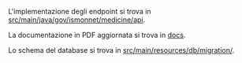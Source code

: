 L'implementazione degli endpoint si trova in [src/main/java/gov/ismonnet/medicine/api](src/main/java/gov/ismonnet/medicine/api).

La documentazione in PDF aggiornata si trova in [docs](docs).

Lo schema del database si trova in [src/main/resources/db/migration/](src/main/resources/db/migration/V1__init_database.sql).

